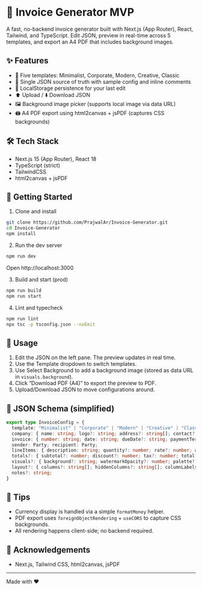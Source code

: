 # 🧾 Invoice Generator MVP

A fast, no-backend invoice generator built with Next.js (App Router), React, Tailwind, and TypeScript. Edit JSON, preview in real-time across 5 templates, and export an A4 PDF that includes background images.

## ✨ Features
- 🎨 Five templates: Minimalist, Corporate, Modern, Creative, Classic
- 📝 Single JSON source of truth with sample config and inline comments
- 💾 LocalStorage persistence for your last edit
- ⬆️ Upload / ⬇️ Download JSON
- 🖼️ Background image picker (supports local image via data URL)
- 🖨️ A4 PDF export using html2canvas + jsPDF (captures CSS backgrounds)

## 🛠️ Tech Stack
- Next.js 15 (App Router), React 18
- TypeScript (strict)
- TailwindCSS
- html2canvas + jsPDF

## 🚀 Getting Started

1) Clone and install
```bash
git clone https://github.com/PrajwalAr/Invoice-Generator.git
cd Invoice-Generator
npm install
```

2) Run the dev server
```bash
npm run dev
```
Open http://localhost:3000

3) Build and start (prod)
```bash
npm run build
npm run start
```

4) Lint and typecheck
```bash
npm run lint
npx tsc -p tsconfig.json --noEmit
```

## 🧩 Usage
1. Edit the JSON on the left pane. The preview updates in real time.
2. Use the Template dropdown to switch templates.
3. Use Select Background to add a background image (stored as data URL in `visuals.background`).
4. Click “Download PDF (A4)” to export the preview to PDF.
5. Upload/Download JSON to move configurations around.

## 📄 JSON Schema (simplified)
```ts
export type InvoiceConfig = {
  template: "Minimalist" | "Corporate" | "Modern" | "Creative" | "Classic";
  company: { name: string; logo?: string; address?: string[]; contact?: { email?: string; phone?: string; website?: string } };
  invoice: { number: string; date: string; dueDate?: string; paymentTerms?: string; currencySymbol?: string; };
  sender: Party; recipient: Party;
  lineItems: { description: string; quantity?: number; rate?: number; amount?: number; discount?: number; tax?: number; }[];
  totals?: { subtotal?: number; discount?: number; tax?: number; total?: number };
  visuals?: { background?: string; watermarkOpacity?: number; palette?: { primary?: string; accent?: string; muted?: string; border?: string; tableHeaderBg?: string }; };
  layout?: { columns?: string[]; hiddenColumns?: string[]; columnLabels?: Record<string,string> };
  notes?: string;
}
```

## 🧪 Tips
- Currency display is handled via a simple `formatMoney` helper.
- PDF export uses `foreignObjectRendering` + `useCORS` to capture CSS backgrounds.
- All rendering happens client-side; no backend required.

## 🙌 Acknowledgements
- Next.js, Tailwind CSS, html2canvas, jsPDF

---

Made with ❤️
